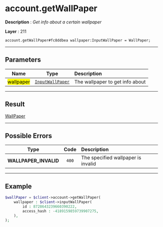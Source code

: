 # account.getWallPaper

**Description** : *Get info about a certain wallpaper*

**Layer** : 211

```tl
account.getWallPaper#fc8ddbea wallpaper:InputWallPaper = WallPaper;
```

---

## Parameters

| Name | Type | Description |
| :---: | :---: | :--- |
| <mark>wallpaper</mark> | [`InputWallPaper`](type/InputWallPaper) | The wallpaper to get info about |

---

## Result

[WallPaper](type/WallPaper)

---

## Possible Errors

| Type | Code | Description |
| :---: | :---: | :--- |
| **WALLPAPER_INVALID** | `400` | The specified wallpaper is invalid |

---

## Example

```php
$wallPaper = $client->account->getWallPaper(
	wallpaper : $client->inputWallPaper(
		id : 8728643239660390222,
		access_hash : -4189159859739907275,
	),
);
```